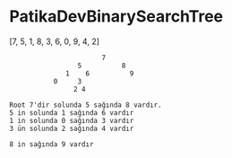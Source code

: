 # PatikaDevBinarySearchTree

[7, 5, 1, 8, 3, 6, 0, 9, 4, 2] 


```
                       7
                 5          8
              1    6          9
           0     3
                2 4
```

```
Root 7'dir solunda 5 sağında 8 vardır.
5 in solunda 1 sağında 6 vardır
1 in solunda 0 sağında 3 vardır
3 ün solunda 2 sağında 4 vardır

8 in sağında 9 vardır

```
